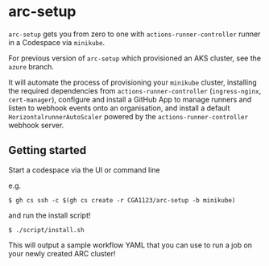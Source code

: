 # arc-setup

`arc-setup` gets you from zero to one with `actions-runner-controller` runner
in a Codespace via `minikube`.

For previous version of `arc-setup` which provisioned an AKS cluster, see the
`azure` branch.

It will automate the process of provisioning your `minikube` cluster,
installing the required dependencies from `actions-runner-controller`
(`ingress-nginx`, `cert-manager`), configure and install a GitHub App to
manage runners and listen to webhook events onto an organisation, and install a
default `HorizontalrunnerAutoScaler` powered by the `actions-runner-controller`
webhook server.

## Getting started

Start a codespace via the UI or command line

e.g.

```console
$ gh cs ssh -c $(gh cs create -r CGA1123/arc-setup -b minikube)
```

and run the install script!

```console
$ ./script/install.sh
```

This will output a sample workflow YAML that you can use to run a job on your
newly created ARC cluster!

